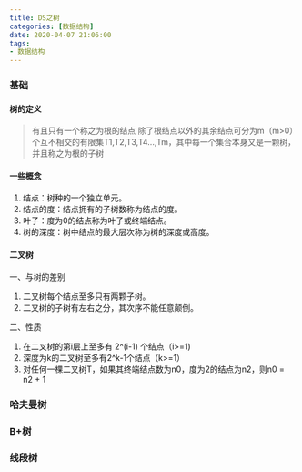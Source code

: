 ```yaml
---
title: DS之树
categories: [数据结构]
date: 2020-04-07 21:06:00
tags:
- 数据结构
---
```


### 基础

#### 树的定义
> 有且只有一个称之为根的结点
> 除了根结点以外的其余结点可分为m（m>0）个互不相交的有限集T1,T2,T3,T4...,Tm，其中每一个集合本身又是一颗树，并且称之为根的子树

<!-- more -->

#### 一些概念
1. 结点：树种的一个独立单元。
2. 结点的度：结点拥有的子树数称为结点的度。
3. 叶子：度为0的结点称为叶子或终端结点。
4. 树的深度：树中结点的最大层次称为树的深度或高度。

#### 二叉树

一、与树的差别
1. 二叉树每个结点至多只有两颗子树。
2. 二叉树的子树有左右之分，其次序不能任意颠倒。

二、性质
1. 在二叉树的第i层上至多有 2^(i-1) 个结点（i>=1)
2. 深度为k的二叉树至多有2^k-1个结点（k>=1）
3. 对任何一棵二叉树T，如果其终端结点数为n0，度为2的结点为n2，则n0 = n2 + 1

### 哈夫曼树

### B+树

### 线段树
